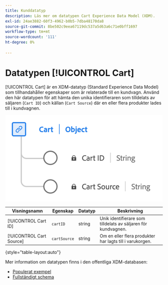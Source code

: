 ```yaml
---
title: Kunddatatyp
description: Läs mer om datatypen Cart Experience Data Model (XDM).
exl-id: 24ae3882-60f3-4962-b0b5-7dba48170da8
source-git-commit: 8be502c9eea67119dc537a5d63a6c71e0bff1697
workflow-type: tm+mt
source-wordcount: '111'
ht-degree: 0%

---
```


# Datatypen [!UICONTROL Cart]

[!UICONTROL Cart] är en XDM-datatyp (Standard Experience Data Model) som tillhandahåller egenskaper som är relaterade till en kundvagn. Använd den här datatypen för att hämta den unika identifieraren som tilldelats av säljaren (`Cart ID`) och källan (`Cart Source`) där en eller flera produkter lades till i kundvagnen.

![Ett diagram över datatypen [!UICONTROL Cart].](../images/data-types/cart.png)

| Visningsnamn | Egenskap | Datatyp | Beskrivning |
|----------------|-------------------|-----------|------------------------------------------------------------|
| [!UICONTROL Cart ID] | `cartID` | string | Unik identifierare som tilldelats av säljaren för kundvagnen. |
| [!UICONTROL Cart Source] | `cartSource` | string | Om en eller flera produkter har lagts till i varukorgen. |

{style="table-layout:auto"}

Mer information om datatypen finns i den offentliga XDM-databasen:

* [Populerat exempel](https://github.com/adobe/xdm/blob/master/components/datatypes/cart.example.1.json)
* [Fullständigt schema](https://github.com/adobe/xdm/blob/master/components/datatypes/cart.schema.json)
